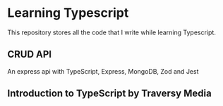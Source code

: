 # Learning Typescript

This repository stores all the code that I write while learning Typescript.

## CRUD API

An express api with TypeScript, Express, MongoDB, Zod and Jest

## Introduction to TypeScript by Traversy Media
